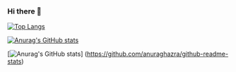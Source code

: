 ### Hi there 👋

[![Top Langs](https://github-readme-stats.vercel.app/api/top-langs/?username=Fujikouki
)](https://github.com/anuraghazra/github-readme-stats)

[![Anurag's GitHub stats](https://github-readme-stats.vercel.app/api?username=Fujikouki
)](https://github.com/anuraghazra/github-readme-stats)

[![Anurag's GitHub stats](https://github-readme-stats.vercel.app/api?username=Fujikouki&theme=onedark)]
(https://github.com/anuraghazra/github-readme-stats)


